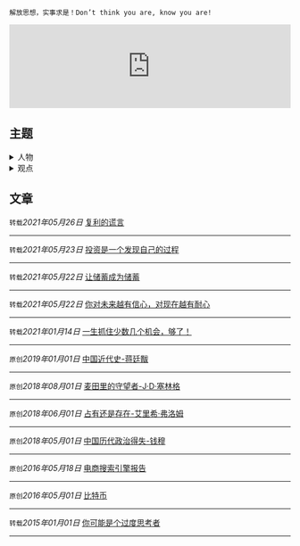 ```
解放思想，实事求是！Don’t think you are, know you are!
```

<iframe allow="autoplay *; encrypted-media *; fullscreen *" frameborder="0" height="150" style="width:100%;max-width:660px;overflow:hidden;background:transparent;" sandbox="allow-forms allow-popups allow-same-origin allow-scripts allow-storage-access-by-user-activation allow-top-navigation-by-user-activation" src="https://embed.music.apple.com/cn/album/merry-christmas-mr-lawrence/27047083?i=27047055"></iframe>

## 主题

<details>
  <summary>人物</summary>
  <ul>
    <li><a href="https://keylin.github.io/2021/查理·芒格演讲.html" >查理·芒格：一生抓住少数几个机会，够了！</a></li>
    <li><a href="https://keylin.github.io/2021/美团王兴演讲.html" >王兴：你对未来越有信心，对现在越有耐心</a></li>
    <li><a href="https://keylin.github.io/2021/李录分享.html" >李录：投资是一个发现自己的过程</a></li>
  </ul>
</details>
<details>
  <summary>观点</summary>
  <ul>
    <li><a href="https://keylin.github.io/2021/让储蓄成为储蓄.html" >比特币：让储蓄成为储蓄</a></li>
    <li><a href="https://keylin.github.io/2021/复利的谎言.html" >复利的谎言</a></li>
  </ul>
</details>

## 文章

`转载`*2021年05月26日* [复利的谎言](/2021/复利的谎言.md)

------

`转载`*2021年05月23日* [投资是一个发现自己的过程](/2021/李录分享.md)

-----
`转载`*2021年05月22日* [让储蓄成为储蓄](/2021/让储蓄成为储蓄.md)

-----

`转载`*2021年05月22日* [你对未来越有信心，对现在越有耐心](/2021/美团王兴演讲.md)

------

`转载`*2021年01月14日* [一生抓住少数几个机会，够了！](/2021/查理·芒格演讲.md)

-----

`原创`*2019年01月01日* [中国近代史-蒋廷黻](/2019/中国近代史.md)

-----

`原创`*2018年08月01日* [麦田里的守望者-J·D·塞林格](/2018/麦田里的守望者.md)

-----

`原创`*2018年06月01日* [占有还是存在-艾里希·弗洛姆](/2018/占有还是存在.md)

-----

`原创`*2018年05月01日* [中国历代政治得失-钱穆](/2018/中国历代政治得失.md)

-----

`原创`*2016年05月18日* [电商搜索引擎报告](/2016/电商搜索引擎报告.md)

------

`原创`*2016年05月01日* [比特币](/2016/比特币.md)

------

`转载`*2015年01月01日* [你可能是个过度思考者](/2015/过度思考.md)

------

